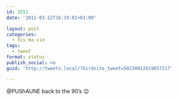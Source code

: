 ```yaml
---
id: 3551
date: '2011-03-22T16:19:02+01:00'

layout: post
categories:
  - Vis ma vie
tags:
  - tweet
format: status
publish_social: no
guid: 'http://tweets.local/?birdsite_tweet=50230012619657217'

---
```


@PUShAUNE back to the 90’s 😉